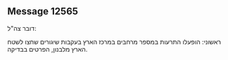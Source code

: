 ## Message 12565

דובר צה"ל:

ראשוני: הופעלו התרעות במספר מרחבים במרכז הארץ בעקבות שיגורים שחצו לשטח הארץ מלבנון, הפרטים בבדיקה.

